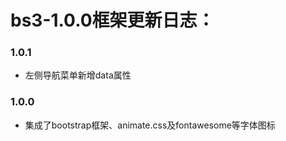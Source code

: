 # bs3-1.0.0框架更新日志：

### 1.0.1
* 左侧导航菜单新增data属性

### 1.0.0
* 集成了bootstrap框架、animate.css及fontawesome等字体图标
